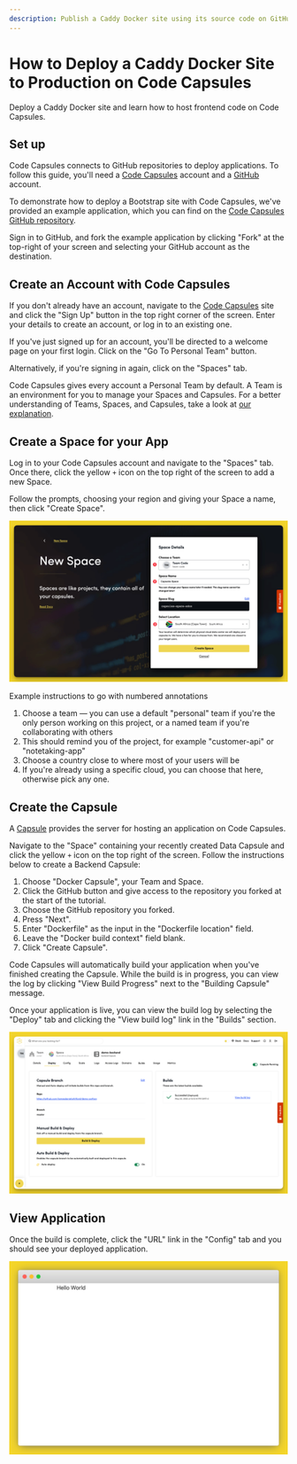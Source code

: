 ```yaml
---
description: Publish a Caddy Docker site using its source code on GitHub.
---
```


# How to Deploy a Caddy Docker Site to Production on Code Capsules

Deploy a Caddy Docker site and learn how to host frontend code on Code Capsules.

## Set up

Code Capsules connects to GitHub repositories to deploy applications. To follow this guide, you'll need a [Code Capsules](https://codecapsules.io/) account and a [GitHub](https://github.com/) account.

To demonstrate how to deploy a Bootstrap site with Code Capsules, we've provided an example application, which you can find on the [Code Capsules GitHub repository](https://github.com/codecapsules-io/hello-caddy).

Sign in to GitHub, and fork the example application by clicking "Fork" at the top-right of your screen and selecting your GitHub account as the destination.

## Create an Account with Code Capsules

If you don't already have an account, navigate to the [Code Capsules](https://codecapsules.io/) site and click the "Sign Up" button in the top right corner of the screen. Enter your details to create an account, or log in to an existing one.

If you've just signed up for an account, you'll be directed to a welcome page on your first login. Click on the "Go To Personal Team" button.

Alternatively, if you're signing in again, click on the "Spaces" tab.

Code Capsules gives every account a Personal Team by default. A Team is an environment for you to manage your Spaces and Capsules. For a better understanding of Teams, Spaces, and Capsules, take a look at [our explanation](../../../platform/platform.md).

## Create a Space for your App

Log in to your Code Capsules account and navigate to the "Spaces" tab. Once there, click the yellow `+` icon on the top right of the screen to add a new Space. 

Follow the prompts, choosing your region and giving your Space a name, then click "Create Space".

![space name](../../../.gitbook/assets/shared/space-name.png)

Example instructions to go with numbered annotations
1. Choose a team — you can use a default "personal" team if you're the only person working on this project, or a named team if you're collaborating with others
2. This should remind you of the project, for example "customer-api" or "notetaking-app"
3. Choose a country close to where most of your users will be
4. If you're already using a specific cloud, you can choose that here, otherwise pick any one.

## Create the Capsule

A [Capsule](https://codecapsules.io/docs/FAQ/what-is-a-capsule/) provides the server for hosting an application on Code Capsules.

Navigate to the "Space" containing your recently created Data Capsule and click the yellow `+` icon on the top right of the screen. Follow the instructions below to create a Backend Capsule:

1. Choose "Docker Capsule", your Team and Space.
3. Click the GitHub button and give access to the repository you forked at the start of the tutorial.
4. Choose the GitHub repository you forked.
4. Press "Next".
5. Enter "Dockerfile" as the input in the "Dockerfile location" field.
6. Leave the "Docker build context" field blank.
7. Click "Create Capsule".

Code Capsules will automatically build your application when you've finished creating the Capsule. While the build is in progress, you can view the log by clicking "View Build Progress" next to the "Building Capsule" message.

Once your application is live, you can view the build log by selecting the "Deploy" tab and clicking the "View build log" link in the "Builds" section.

![Build logs](../../../.gitbook/assets/backend-capsule/backend-capsule-build-logs.png)

## View Application

Once the build is complete, click the "URL" link in the "Config" tab and you should see your deployed application.

![Deployed App](../../../.gitbook/assets/backend-capsule/deploy/caddy-docker-site.png)
